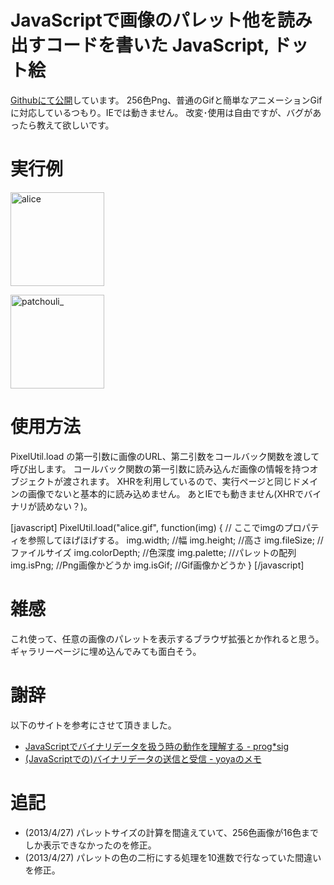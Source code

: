 JavaScriptで画像のパレット他を読み出すコードを書いた
JavaScript, ドット絵
=====
[Githubにて公開](https://github.com/manaten/misc/blob/master/pixel_util/pixel_util.js)しています。
256色Png、普通のGifと簡単なアニメーションGifに対応しているつもり。IEでは動きません。
改変･使用は自由ですが、バグがあったら教えて欲しいです。

<!--more-->
# 実行例
<p>
<a href="http://manaten.net/wp-content/uploads/2012/12/alice.gif"><img src="http://manaten.net/wp-content/uploads/2012/12/alice.gif" alt="alice" width="150" height="150" class="alignnone size-full wp-image-218" /></a>
<div id="aliceInfo"></div>
</p>
<p>
<a href="http://manaten.net/wp-content/uploads/2013/04/patchouli_.gif"><img src="http://manaten.net/wp-content/uploads/2013/04/patchouli_.gif" alt="patchouli_" width="150" height="150" class="alignnone size-full wp-image-285" /></a>
<div id="patcheInfo"></div>
</p>

<div>
<script type="text/javascript" src="http://ajax.googleapis.com/ajax/libs/jquery/1.7.2/jquery.min.js"></script>
<script type='text/javascript' src="/misc/pixel_util/pixel_util.js"></script>
<script type='text/javascript'>
$(function() {
  var showImageStats = function(url, targetId) {
    PixelUtil.load(url, function(img) {
      var palette = img.palette;
      var $table = $("<table></table>");
      for (var y = 0; y < 16; y++) {
        var $tr = $("<tr></tr>");
        for (var x = 0; x < 16; x++) {
          var offset = x + y * 16;
          var color = (offset >= palette.length) ? "#000" : "#" + palette[offset];
          var $td = $("<td></td>");
          $td.css({ width:"10px",height:"9px","background-color":color });
          $tr.append($td);
        }
        $table.append($tr);
      }
      $(targetId)
        .append("<span> 幅: "+img.width+"px 高: "+img.height+"px サイズ: "+img.fileSize+"byte 色深度: "+img.colorDepth+"bit isGif: "+img.isGif+" isPng: "+img.isPng+"</span>")
        .append($table);
    });
  };
  showImageStats("http://manaten.net/wp-content/uploads/2012/12/alice.gif", "#aliceInfo");
  showImageStats("http://manaten.net/wp-content/uploads/2013/04/patchouli_.gif", "#patcheInfo");
});
</script>
</div>

# 使用方法

PixelUtil.load の第一引数に画像のURL、第二引数をコールバック関数を渡して呼び出します。
コールバック関数の第一引数に読み込んだ画像の情報を持つオブジェクトが渡されます。
XHRを利用しているので、実行ページと同じドメインの画像でないと基本的に読み込めません。
あとIEでも動きません(XHRでバイナリが読めない？)。

<div>
[javascript]
PixelUtil.load("alice.gif", function(img) {
  // ここでimgのプロパティを参照してほげほげする。
  img.width;      //幅
  img.height;     //高さ
  img.fileSize;   //ファイルサイズ
  img.colorDepth; //色深度
  img.palette;    //パレットの配列
  img.isPng;      //Png画像かどうか
  img.isGif;      //Gif画像かどうか
}
[/javascript]
</div>

# 雑感
これ使って、任意の画像のパレットを表示するブラウザ拡張とか作れると思う。
ギャラリーページに埋め込んでみても面白そう。

# 謝辞
以下のサイトを参考にさせて頂きました。

* [JavaScriptでバイナリデータを扱う時の動作を理解する - prog*sig](http://efcl.info/adiary/Javascript/treat-binary)
* [(JavaScriptでの)バイナリデータの送信と受信 - yoyaのメモ](http://d.hatena.ne.jp/yoya/20130425/jsbin)

# 追記
* (2013/4/27) パレットサイズの計算を間違えていて、256色画像が16色までしか表示できなかったのを修正。
* (2013/4/27) パレットの色の二桁にする処理を10進数で行なっていた間違いを修正。


